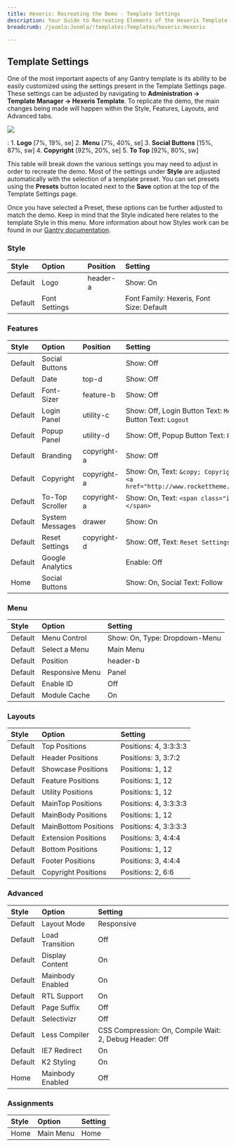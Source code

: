 ```yaml
---
title: Hexeris: Recreating the Demo - Template Settings
description: Your Guide to Recreating Elements of the Hexeris Template for Joomla
breadcrumb: /joomla:Joomla/!templates:Templates/hexeris:Hexeris

---
```


Template Settings
-----
One of the most important aspects of any Gantry template is its ability to be easily customized using the settings present in the Template Settings page. These settings can be adjusted by navigating to **Administration -> Template Manager -> Hexeris Template**. To replicate the demo, the main changes being made will happen within the Style, Features, Layouts, and Advanced tabs. 

![][hexeris2]

:   1. **Logo**  [7%, 19%, se]
    2. **Menu**  [7%, 40%, se]
    3. **Social Buttons** [15%, 87%, sw]
    4. **Copyright**  [92%, 20%, se]
    5. **To Top**  [92%, 80%, sw]

This table will break down the various settings you may need to adjust in order to recreate the demo. Most of the settings under **Style** are adjusted automatically with the selection of a template preset. You can set presets using the **Presets** button located next to the **Save** option at the top of the Template Settings page.

Once you have selected a Preset, these options can be further adjusted to match the demo. Keep in mind that the Style indicated here relates to the template Style in this menu. More information about how Styles work can be found in our [Gantry documentation][Style].

### Style
| Style   | Option        | Position | Setting                                  |  
| :------ | :------------ | :------- | :--------------------------------------- |  
| Default | Logo          | header-a | Show: On                                 |  
| Default | Font Settings |          | Font Family: Hexeris, Font Size: Default |  

### Features
| Style   | Option           | Position                      | Setting                                                                                                  |  
| :------ | :--------------- | :---------------------------- | :------------------------------------------------------------------------------------------------------- |  
| Default | Social Buttons   |                               | Show: Off                                                                                                |  
| Default | Date             | top-d                         | Show: Off                                                                                                |  
| Default | Font-Sizer       | feature-b                     | Show: Off                                                                                                |  
| Default | Login Panel      | utility-c                     | Show: Off, Login Button Text: `Member Login`, Logout Button Text: `Logout`                               |  
| Default | Popup Panel      | utility-d                     | Show: Off, Popup Button Text: `Popup Module`                                                             |  
| Default | Branding         | copyright-a                   | Show: Off                                                                                                |  
| Default | Copyright        | copyright-a                   | Show: On, Text: `&copy; Copyright 2013. Powered by <a href="http://www.rockettheme.com/">RocketTheme</a>`|  
| Default | To-Top Scroller  | copyright-a                   | Show: On, Text: `<span class="icon-chevron-up"></span>`                                                  |  
| Default | System Messages  | drawer                        | Show: On                                                                                                 |  
| Default | Reset Settings   | copyright-d                   | Show: Off, Text: `Reset Settings`                                                                        |  
| Default | Google Analytics |                               | Enable: Off                                                                                              |  
| Home    | Social Buttons   |                               | Show: On, Social Text: Follow                                                                            |

### Menu
| Style   | Option          | Setting                       |  
| :------ | :-------------- | :---------------------------- |  
| Default | Menu Control    | Show: On, Type: Dropdown-Menu |  
| Default | Select a Menu   | Main Menu                     |  
| Default | Position        | header-b                      |  
| Default | Responsive Menu | Panel                         |  
| Default | Enable ID       | Off                           |  
| Default | Module Cache    | On                            |  

### Layouts
| Style   | Option               | Setting               |  
| :------ | :------------------- | :-------------------- |  
| Default | Top Positions        | Positions: 4, 3:3:3:3 |  
| Default | Header Positions     | Positions: 3, 3:7:2   |  
| Default | Showcase Positions   | Positions: 1, 12      |  
| Default | Feature Positions    | Positions: 1, 12      |  
| Default | Utility Positions    | Positions: 1, 12      |  
| Default | MainTop Positions    | Positions: 4, 3:3:3:3 |  
| Default | MainBody Positions   | Positions: 1, 12      |  
| Default | MainBottom Positions | Positions: 4, 3:3:3:3 |  
| Default | Extension Positions  | Positions: 3, 4:4:4   |  
| Default | Bottom Positions     | Positions: 1, 12      |  
| Default | Footer Positions     | Positions: 3, 4:4:4   |  
| Default | Copyright Positions  | Positions: 2, 6:6     |  

### Advanced
| Style   | Option           | Setting                                                 |  
| :------ | :--------------- | :------------------------------------------------------ |  
| Default | Layout Mode      | Responsive                                              |  
| Default | Load Transition  | Off                                                     |  
| Default | Display Content  | On                                                      |  
| Default | Mainbody Enabled | On                                                      |  
| Default | RTL Support      | On                                                      |  
| Default | Page Suffix      | Off                                                     |  
| Default | Selectivizr      | Off                                                     |  
| Default | Less Compiler    | CSS Compression: On, Compile Wait: 2, Debug Header: Off |  
| Default | IE7 Redirect     | On                                                      |  
| Default | K2 Styling       | On                                                      |  
| Home    | Mainbody Enabled | Off                                                     |   

### Assignments
| Style | Option    | Setting |  
| :---- | :-------- | :------ |  
| Home  | Main Menu | Home    |  

[demo25]: assets/Hexeris.jpg
[menu]: ../../start/menu.md
[Style]: http://docs.gantry.org/gantry4/configure
[hexeris2]: assets/hexeris.jpeg